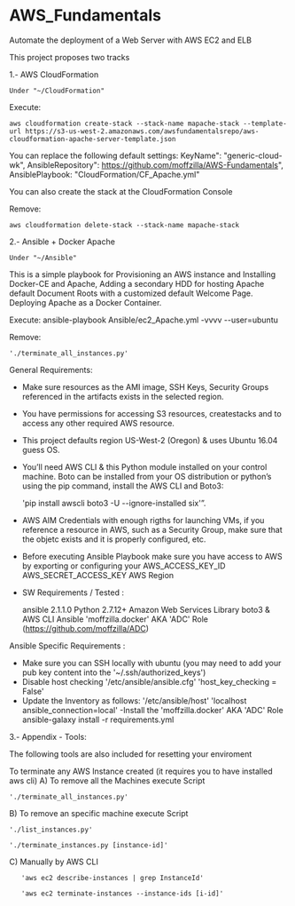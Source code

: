 # AWS_Fundamentals
Automate the deployment of a Web Server with AWS EC2 and ELB 

This project proposes two tracks

1.- AWS CloudFormation
 
	Under "~/CloudFormation"

Execute:

	aws cloudformation create-stack --stack-name mapache-stack --template-url https://s3-us-west-2.amazonaws.com/awsfundamentalsrepo/aws-cloudformation-apache-server-template.json

You can replace the following default settings:
	KeyName": "generic-cloud-wk",
	AnsibleRepository": https://github.com/moffzilla/AWS-Fundamentals",
	AnsiblePlaybook: "CloudFormation/CF_Apache.yml"

You can also create the stack at the CloudFormation Console

Remove:

	aws cloudformation delete-stack --stack-name mapache-stack
	


2.- Ansible + Docker Apache

	Under "~/Ansible"

This is a simple playbook for Provisioning an AWS instance and Installing Docker-CE and Apache, 
Adding a secondary HDD for hosting Apache default Document Roots with a customized default Welcome Page.
Deploying Apache as a Docker Container.

Execute:
	ansible-playbook Ansible/ec2_Apache.yml -vvvv --user=ubuntu
	
Remove: 
	
	'./terminate_all_instances.py' 


General Requirements:

- Make sure resources as the AMI image, SSH Keys, Security Groups referenced in the artifacts exists in the selected region.
- You have permissions for accessing S3 resources, createstacks and to access any other required AWS resource.
- This project defaults region US-West-2 (Oregon) & uses Ubuntu 16.04 guess OS.
- You’ll need AWS CLI & this Python module installed on your control machine. Boto can be installed from your OS distribution or python’s using the pip command, install the AWS CLI and Boto3:

	'pip install awscli boto3 -U --ignore-installed six'”.

- AWS AIM Credentials with enough rigths for launching VMs, if you reference a resource in AWS, such as a Security Group, make sure that the objetc exists and it is properly configured, etc.

- Before executing Ansible Playbook make sure you have access to AWS by exporting or configuring your 
    AWS_ACCESS_KEY_ID
    AWS_SECRET_ACCESS_KEY
    AWS Region

- SW Requirements / Tested :

	ansible 2.1.1.0
	Python 2.7.12+
	Amazon Web Services Library boto3 & AWS CLI
	Ansible 'moffzilla.docker' AKA 'ADC' Role (https://github.com/moffzilla/ADC)

Ansible Specific Requirements :
	
- Make sure you can SSH locally with ubuntu (you may need to add your pub key content into the '~/.ssh/authorized_keys')
- Disable host checking '/etc/ansible/ansible.cfg' 'host_key_checking = False'
- Update the Inventory as follows:
	'/etc/ansible/host' 'localhost ansible_connection=local'
-Install the 'moffzilla.docker' AKA 'ADC' Role
	ansible-galaxy install -r requirements.yml




 	
3.- Appendix - Tools:

The following tools are also included for resetting your enviroment


To terminate any AWS Instance created (it requires you to have installed aws cli)
  A) To remove all the Machines execute Script

	'./terminate_all_instances.py' 

  B) To remove an specific machine execute Script

	'./list_instances.py'

	'./terminate_instances.py [instance-id]'

  C) Manually by AWS CLI

       'aws ec2 describe-instances | grep InstanceId'

       'aws ec2 terminate-instances --instance-ids [i-id]'
